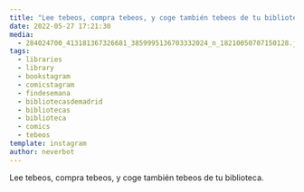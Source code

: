 ```yaml
---
title: "Lee tebeos, compra tebeos, y coge también tebeos de tu biblioteca"
date: 2022-05-27 17:21:30
media: 
  - 284024700_413181367326681_3859995136703332024_n_18210050707150128.jpg
tags: 
  - libraries
  - library
  - bookstagram
  - comicstagram
  - findesemana
  - bibliotecasdemadrid
  - bibliotecas
  - biblioteca
  - comics
  - tebeos
template: instagram
author: neverbot
---
```


Lee tebeos, compra tebeos, y coge también tebeos de tu biblioteca. 


